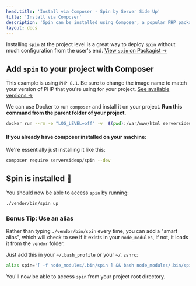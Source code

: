 ```yaml
---
head.title: 'Install via Composer - Spin by Server Side Up'
title: 'Install via Composer'
description: 'Spin can be installed using Composer, a popular PHP package manager. This enables you to make Spin accessible without other developers doing any steps on their end.'
layout: docs
---
```


Installing `spin` at the project level is a great way to deploy `spin` without much configuration from the user's end. [View `spin` on Packagist →](https://packagist.org/packages/serversideup/spin)

## Add `spin` to your project with Composer
<alert type="warning">

This example is using `PHP 8.1`. Be sure to change the image name to match your version of PHP that you're using for your project. [See available versions →](https://github.com/serversideup/docker-php/#available-docker-images)

</alert>

We can use Docker to run `composer` and install it on your project. **Run this command from the parent folder of your project.**

```bash
docker run --rm -e "LOG_LEVEL=off" -v  $(pwd):/var/www/html serversideup/php:8.1-fpm composer require serversideup/spin --dev
```

#### If you already have composer installed on your machine:
We're essentially just installing it like this:
```bash
composer require serversideup/spin --dev
```

## Spin is installed 🥳
You should now be able to access `spin` by running:
```bash
./vendor/bin/spin up
```

### Bonus Tip: Use an alias
Rather than typing `./vendor/bin/spin` every time, you can add a "smart alias", which will check to see if it exists in your `node_modules`, if not, it loads it from the `vendor` folder.

Just add this in your `~/.bash_profile` or your `~/.zshrc`:
```bash
alias spin='[ -f node_modules/.bin/spin ] && bash node_modules/.bin/spin || bash vendor/bin/spin'
```

You'll now be able to access `spin` from your project root directory.